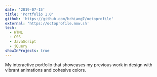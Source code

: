 ```yaml
---
date: '2019-07-15'
title: 'Portfolio 1.0'
github: 'https://github.com/bchiang7/octoprofile'
external: 'https://octoprofile.now.sh'
tech:
  - HTML
  - CSS
  - JavaScript
  - jQuery
showInProjects: true
---
```


My interactive portfolio that showcases my previous work in design with vibrant animations and cohesive colors.